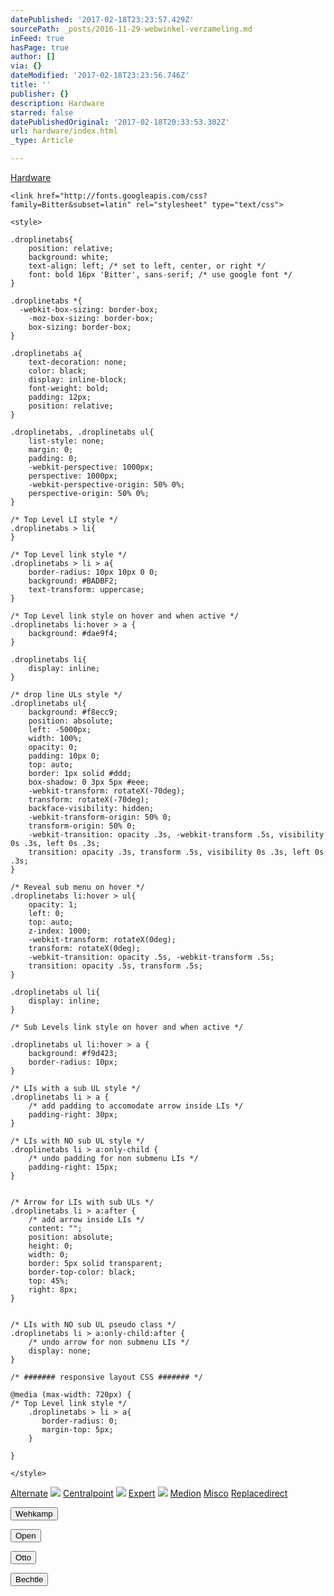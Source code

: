 ```yaml
---
datePublished: '2017-02-18T23:23:57.429Z'
sourcePath: _posts/2016-11-29-webwinkel-verzameling.md
inFeed: true
hasPage: true
author: []
via: {}
dateModified: '2017-02-18T23:23:56.746Z'
title: ''
publisher: {}
description: Hardware
starred: false
datePublishedOriginal: '2017-02-18T20:33:53.302Z'
url: hardware/index.html
_type: Article

---
```

[Hardware][0]

    <link href="http://fonts.googleapis.com/css?family=Bitter&subset=latin" rel="stylesheet" type="text/css">
    
    <style>
    
    .droplinetabs{
        position: relative;
        background: white;
        text-align: left; /* set to left, center, or right */
        font: bold 16px 'Bitter', sans-serif; /* use google font */
    }
    
    .droplinetabs *{
      -webkit-box-sizing: border-box;
    	-moz-box-sizing: border-box;
    	box-sizing: border-box;
    }
    
    .droplinetabs a{
        text-decoration: none;
        color: black;
        display: inline-block;
        font-weight: bold;
        padding: 12px;
        position: relative;
    }
    
    .droplinetabs, .droplinetabs ul{
        list-style: none;
        margin: 0;
        padding: 0;
    	-webkit-perspective: 1000px;
    	perspective: 1000px;
        -webkit-perspective-origin: 50% 0%;
    	perspective-origin: 50% 0%;
    }
    
    /* Top Level LI style */
    .droplinetabs > li{
    }
    
    /* Top Level link style */
    .droplinetabs > li > a{
        border-radius: 10px 10px 0 0;
        background: #BADBF2;
        text-transform: uppercase;
    }
    
    /* Top Level link style on hover and when active */
    .droplinetabs li:hover > a {
        background: #dae9f4;
    }
    
    .droplinetabs li{
        display: inline;
    }
    
    /* drop line ULs style */
    .droplinetabs ul{
        background: #f8ecc9;
        position: absolute;
        left: -5000px;
        width: 100%;
        opacity: 0;
        padding: 10px 0;
        top: auto;
        border: 1px solid #ddd;
        box-shadow: 0 3px 5px #eee;
        -webkit-transform: rotateX(-70deg);
        transform: rotateX(-70deg);
        backface-visibility: hidden;
        -webkit-transform-origin: 50% 0;
        transform-origin: 50% 0;
        -webkit-transition: opacity .3s, -webkit-transform .5s, visibility 0s .3s, left 0s .3s;
        transition: opacity .3s, transform .5s, visibility 0s .3s, left 0s .3s;
    }
    
    /* Reveal sub menu on hover */
    .droplinetabs li:hover > ul{
        opacity: 1;
        left: 0;
        top: auto;
        z-index: 1000;
        -webkit-transform: rotateX(0deg);
        transform: rotateX(0deg);
        -webkit-transition: opacity .5s, -webkit-transform .5s;
        transition: opacity .5s, transform .5s;
    }
    
    .droplinetabs ul li{
        display: inline;
    }
    
    /* Sub Levels link style on hover and when active */
    
    .droplinetabs ul li:hover > a {
        background: #f9d423;
        border-radius: 10px;
    }
    
    /* LIs with a sub UL style */
    .droplinetabs li > a {
        /* add padding to accomodate arrow inside LIs */
        padding-right: 30px;
    }
    
    /* LIs with NO sub UL style */
    .droplinetabs li > a:only-child {
        /* undo padding for non submenu LIs */
        padding-right: 15px;
    }
    
    
    /* Arrow for LIs with sub ULs */
    .droplinetabs li > a:after {
        /* add arrow inside LIs */
        content: "";
        position: absolute;
        height: 0;
        width: 0;
        border: 5px solid transparent;
        border-top-color: black;
        top: 45%;
        right: 8px;
    }
    
    
    /* LIs with NO sub UL pseudo class */
    .droplinetabs li > a:only-child:after {
        /* undo arrow for non submenu LIs */
        display: none;
    }
    
    /* ####### responsive layout CSS ####### */
    
    @media (max-width: 720px) {
    /* Top Level link style */
        .droplinetabs > li > a{
           border-radius: 0;
           margin-top: 5px;
        }
        
    }
    
    </style>
    

[Alternate][1]
![](https://the-grid-user-content.s3-us-west-2.amazonaws.com/d075fb90-ac60-40fc-a908-cc182c2e3b39.jpg)
[Centralpoint][2]
![](https://the-grid-user-content.s3-us-west-2.amazonaws.com/0c3e26bc-337c-40ad-a2cf-6a11ada91ded.jpg)
[Expert][3]
![](https://the-grid-user-content.s3-us-west-2.amazonaws.com/59c0b98e-4101-4e10-b1e3-93cc20fa8cdd.jpg)
[Medion][4]
[Misco][5]
[Replacedirect][6]

<button data-role="cta" style="">Wehkamp</button>

<button data-role="cta" style="">Open</button>

<button data-role="cta" style="">Otto</button>

<button data-role="cta" style="">Bechtle</button>



[0]: https://thegrid.ai/nederlandse-webwinkels/software "Software"
[1]: http://www.alternate.nl/tt/?tt=904_22575_133761_Alternate&r=
[2]: http://www.centralpoint.nl/tracker/index.php?tt=534_680575_88325_&r=
[3]: http://tc.tradetracker.net/?c=5515&m=187261&a=133761&r=&u=
[4]: http://tc.tradetracker.net/?c=3452&m=893025&a=133761&r=&u=
[5]: http://tc.tradetracker.net/?c=5917&m=1001612&a=88590&r=&u=
[6]: http://www.replacedirect.nl/page/startExternal/?tt=4825_935388_133761_&r=